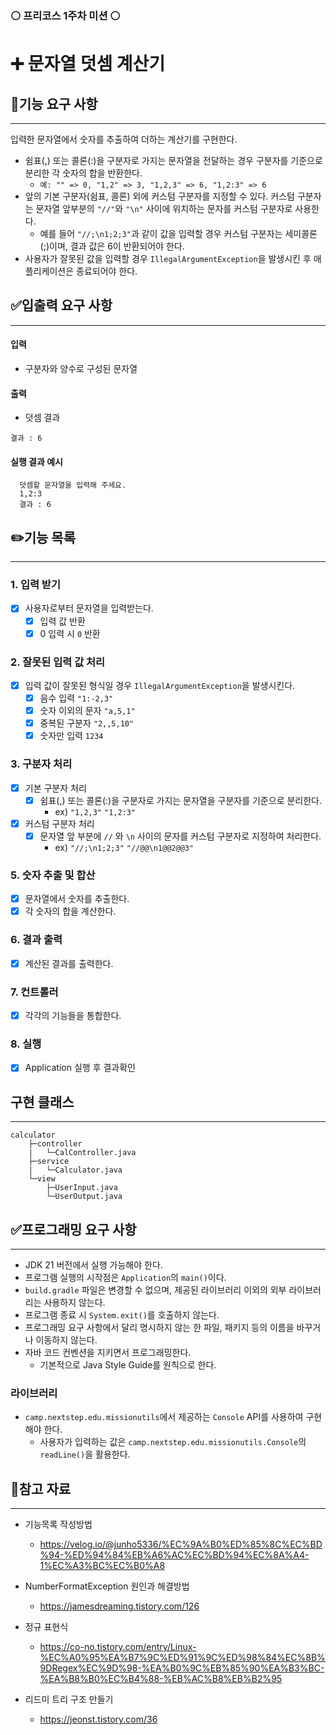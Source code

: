 ### ⚪ 프리코스 1주차 미션 ⚪
# ➕ 문자열 덧셈 계산기


## 📍기능 요구 사항

---

입력한 문자열에서 숫자를 추출하여 더하는 계산기를 구현한다.

- 쉼표(,) 또는 콜론(:)을 구분자로 가지는 문자열을 전달하는 경우 구분자를 기준으로 분리한 각 숫자의 합을 반환한다.
    - ```예: "" => 0, "1,2" => 3, "1,2,3" => 6, "1,2:3" => 6```
- 앞의 기본 구분자(쉼표, 콜론) 외에 커스텀 구분자를 지정할 수 있다. 커스텀 구분자는 문자열 앞부분의 ```"//"```와 ```"\n"``` 사이에 위치하는 문자를 커스텀 구분자로 사용한다.
    - 예를 들어 ```"//;\n1;2;3"```과 같이 값을 입력할 경우 커스텀 구분자는 세미콜론(;)이며, 결과 값은 6이 반환되어야 한다.
- 사용자가 잘못된 값을 입력할 경우 ```IllegalArgumentException```을 발생시킨 후 애플리케이션은 종료되어야 한다.

## ✅입출력 요구 사항

---
#### 입력
- 구분자와 양수로 구성된 문자열

#### 출력

- 덧셈 결과

```dbn-psql
결과 : 6
```


#### 실행 결과 예시
```dbn-psql
  덧셈할 문자열을 입력해 주세요.
  1,2:3
  결과 : 6
```

## ✏️기능 목록

---
### 1. 입력 받기
- [x] 사용자로부터 문자열을 입력받는다.
    - [x] 입력 값 반환
    - [x] 0 입력 시 ```0``` 반환
### 2. 잘못된 입력 값 처리
- [x] 입력 값이 잘못된 형식일 경우 ```IllegalArgumentException```을 발생시킨다.
    - [x] 음수 입력 ```"1:-2,3"```
    - [x] 숫자 이외의 문자 ```"a,5,1"```
    - [x] 중복된 구분자 ```"2,,5,10"```
    - [x] 숫자만 입력 ```1234```
### 3. 구분자 처리
- [x] 기본 구분자 처리
    - [x] 쉼표(,) 또는 콜론(:)을 구분자로 가지는 문자열을 구분자를 기준으로 분리한다.
        - ex) ```"1,2,3"``` ```"1,2:3"```
- [x] 커스텀 구분자 처리
    -[x] 문자열 앞 부분에 ```//``` 와 ```\n``` 사이의 문자를 커스텀 구분자로 지정하여 처리한다.
        - ex) ```"//;\n1;2;3"``` ```"//@@\n1@@2@@3"```
### 5. 숫자 추출 및 합산
- [x] 문자열에서 숫자를 추출한다.
- [x] 각 숫자의 합을 계산한다.
### 6. 결과 출력
- [x] 계산된 결과를 출력한다.
### 7. 컨트롤러
- [x] 각각의 기능들을 통합한다.
### 8. 실행
- [x] Application 실행 후 결과확인

## 구현 클래스

---
```
calculator
    ├─controller
    |   └─CalController.java
    ├─service
    |   └─Calculator.java
    └─view
        ├─UserInput.java
        └─UserOutput.java
```

## ✅프로그래밍 요구 사항

---
- JDK 21 버전에서 실행 가능해야 한다.
- 프로그램 실행의 시작점은 ```Application```의 ```main()```이다.
- ```build.gradle``` 파일은 변경할 수 없으며, 제공된 라이브러리 이외의 외부 라이브러리는 사용하지 않는다.
- 프로그램 종료 시 ```System.exit()```를 호출하지 않는다.
- 프로그래밍 요구 사항에서 달리 명시하지 않는 한 파일, 패키지 등의 이름을 바꾸거나 이동하지 않는다.
- 자바 코드 컨벤션을 지키면서 프로그래밍한다.
    - 기본적으로 Java Style Guide를 원칙으로 한다.

### 라이브러리
- ```camp.nextstep.edu.missionutils```에서 제공하는 ```Console``` API를 사용하여 구현해야 한다.
    - 사용자가 입력하는 값은 ```camp.nextstep.edu.missionutils.Console```의 ```readLine()```을 활용한다.

## 🔎참고 자료

---
- 기능목록 작성방법
    - https://velog.io/@junho5336/%EC%9A%B0%ED%85%8C%EC%BD%94-%ED%94%84%EB%A6%AC%EC%BD%94%EC%8A%A4-1%EC%A3%BC%EC%B0%A8


- NumberFormatException 원인과 해결방법
    - https://jamesdreaming.tistory.com/126


- 정규 표현식
    - https://co-no.tistory.com/entry/Linux-%EC%A0%95%EA%B7%9C%ED%91%9C%ED%98%84%EC%8B%9DRegex%EC%9D%98-%EA%B0%9C%EB%85%90%EA%B3%BC-%EA%B8%B0%EC%B4%88-%EB%AC%B8%EB%B2%95


- 리드미 트리 구조 만들기
    - https://jeonst.tistory.com/36